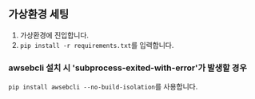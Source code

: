 ## 가상환경 세팅
1. 가상환경에 진입합니다.
2. `pip install -r requirements.txt`를 입력합니다.

### awsebcli 설치 시 'subprocess-exited-with-error'가 발생할 경우
`pip install awsebcli --no-build-isolation`를 사용합니다.